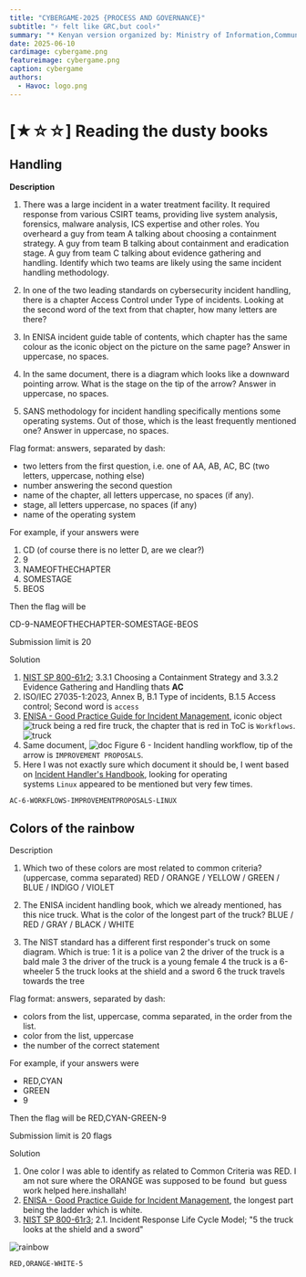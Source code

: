 ```yaml
---
title: "CYBERGAME-2025 {PROCESS AND GOVERNANCE}"
subtitle: "⚡ felt like GRC,but cool⚡"
summary: "* Kenyan version organized by: Ministry of Information,Communications and the Digital Economy*"
date: 2025-06-10
cardimage: cybergame.png
featureimage: cybergame.png
caption: cybergame
authors:
  - Havoc: logo.png
---
```



# [★☆☆] Reading the dusty books

## Handling

**Description**

1. There was a large incident in a water treatment facility. It required response from various CSIRT teams, providing live system analysis, forensics, malware analysis, ICS expertise and other roles. You overheard a guy from team A talking about choosing a containment strategy. A guy from team B talking about containment and eradication stage. A guy from team C talking about evidence gathering and handling. Identify which two teams are likely using the same incident handling methodology.
    
2. In one of the two leading standards on cybersecurity incident handling, there is a chapter Access Control under Type of incidents. Looking at the second word of the text from that chapter, how many letters are there?
    
3. In ENISA incident guide table of contents, which chapter has the same colour as the iconic object on the picture on the same page? Answer in uppercase, no spaces.
    
4. In the same document, there is a diagram which looks like a downward pointing arrow. What is the stage on the tip of the arrow? Answer in uppercase, no spaces.
    
5. SANS methodology for incident handling specifically mentions some operating systems. Out of those, which is the least frequently mentioned one? Answer in uppercase, no spaces.
    

Flag format: answers, separated by dash:

- two letters from the first question, i.e. one of AA, AB, AC, BC (two letters, uppercase, nothing else)
- number answering the second question
- name of the chapter, all letters uppercase, no spaces (if any).
- stage, all letters uppercase, no spaces (if any)
- name of the operating system

For example, if your answers were

1. CD (of course there is no letter D, are we clear?)
2. 9
3. NAMEOFTHECHAPTER
4. SOMESTAGE
5. BEOS

Then the flag will be

CD-9-NAMEOFTHECHAPTER-SOMESTAGE-BEOS

Submission limit is 20

Solution

1. [NIST SP 800-61r2](https://nvlpubs.nist.gov/nistpubs/specialpublications/nist.sp.800-61r2.pdf); 3.3.1 Choosing a Containment Strategy and 3.3.2 Evidence Gathering and Handling thats **AC**
2. ISO/IEC 27035-1:2023, Annex B, B.1 Type of incidents, B.1.5 Access control; Second word is `access`
3. [ENISA - Good Practice Guide for Incident Management](https://www.enisa.europa.eu/sites/default/files/publications/Incident_Management_guide.pdf), iconic object
![truck](https://github.com/Daniel-wambua/blogz/blob/main/content/CTF/writeup7/images/truck.png?raw=true) being a red fire truck, the chapter that is red in ToC is `Workflows`.
![truck](https://github.com/Daniel-wambua/blogz/blob/main/content/CTF/writeup7/images/2025-06-11_14-16.png?raw=true)
4. Same document,
   ![doc](https://github.com/Daniel-wambua/blogz/blob/main/content/CTF/writeup7/images/arrow%20down.png?raw=true)     Figure 6 - Incident handling workflow, tip of the arrow is `IMPROVEMENT PROPOSALS`.
5. Here I was not exactly sure which document it should be, I went based on [Incident Handler's Handbook](https://dl.icdst.org/pdfs/files3/d60a0c473353813ed1f32c4faefedbd6.pdf), looking for operating systems `Linux` appeared to be mentioned but very few times.

```
AC-6-WORKFLOWS-IMPROVEMENTPROPOSALS-LINUX
```

## Colors of the rainbow

[](https://github.com/lukaskuzmiak/cybergame.sk-2025-writeups/tree/main/Reading%20the%20dusty%20books#colors-of-the-rainbow)

Description

1. Which two of these colors are most related to common criteria? (uppercase, comma separated) RED / ORANGE / YELLOW / GREEN / BLUE / INDIGO / VIOLET
    
2. The ENISA incident handling book, which we already mentioned, has this nice truck. What is the color of the longest part of the truck? BLUE / RED / GRAY / BLACK / WHITE
    
3. The NIST standard has a different first responder's truck on some diagram. Which is true: 1 it is a police van 2 the driver of the truck is a bald male 3 the driver of the truck is a young female 4 the truck is a 6-wheeler 5 the truck looks at the shield and a sword 6 the truck travels towards the tree
    

Flag format: answers, separated by dash:

- colors from the list, uppercase, comma separated, in the order from the list.
- color from the list, uppercase
- the number of the correct statement

For example, if your answers were

- RED,CYAN
- GREEN
- 9

Then the flag will be RED,CYAN-GREEN-9

Submission limit is 20 flags

Solution

1. One color I was able to identify as related to Common Criteria was RED. I am not sure where the ORANGE was supposed to be found  but guess work helped here.inshallah!
2. [ENISA - Good Practice Guide for Incident Management](https://www.enisa.europa.eu/sites/default/files/publications/Incident_Management_guide.pdf), the longest part being the ladder which is white.
3. [NIST SP 800-61r3](https://nvlpubs.nist.gov/nistpubs/specialpublications/nist.sp.800-61r3.pdf); 2.1. Incident Response Life Cycle Model; "5 the truck looks at the shield and a sword"

![rainbow](https://github.com/Daniel-wambua/blogz/blob/main/content/CTF/writeup7/images/colors_of_the_rainbow_3.jpg?raw=true)

```
RED,ORANGE-WHITE-5
```
